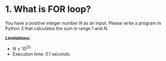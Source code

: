 #  1. What is FOR loop?

You have a positive integer number $N$ as an input. Please write a program in Python 3 that calculates the sum in range $1$ and $N$.

***Limitations:***
* $N \leq 10^{25}$
* Execution time: 0.1 seconds.
